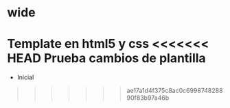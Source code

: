 # wide
Template en html5 y css
<<<<<<< HEAD
Prueba cambios de plantilla
=======

+ Inicial
>>>>>>> ae17a1d4f375c8ac0c699874828890f83b97a46b
